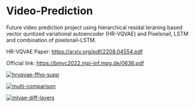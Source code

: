 # Video-Prediction
Future video prediction project using hierarchical residal leraning based vector quntized variational autoencoder (HR-VQVAE) and Pixelsnail, LSTM and combination of pixelsnail-LSTM.

HR-VQVAE Paper: https://arxiv.org/pdf/2208.04554.pdf

Official link: https://bmvc2022.mpi-inf.mpg.de/0636.pdf

<a href='https://postimg.cc/bZhzXsjh' target='_blank'><img src='https://i.postimg.cc/Z590dd7C/hrvqvae-ffhq-supp.png' border='0' alt='hrvqvae-ffhq-supp'/></a>

<a href='https://postimg.cc/zyXcRrCh' target='_blank'><img src='https://i.postimg.cc/dV8PpQD5/multi-comparison.png' border='0' alt='multi-comparison'/></a>

<a href='https://postimg.cc/7CzdqN1t' target='_blank'><img src='https://i.postimg.cc/CKrgHPR0/mlvae-diff-layers.png' border='0' alt='mlvae-diff-layers'/></a>
